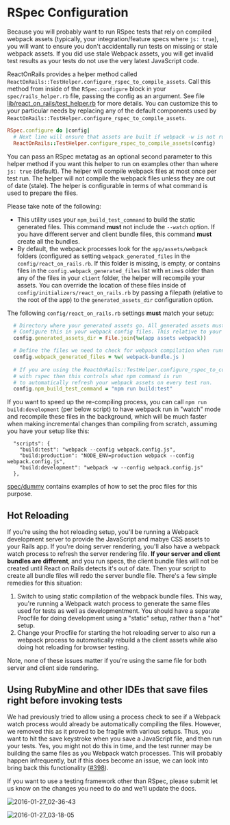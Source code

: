 # RSpec Configuration
Because you will probably want to run RSpec tests that rely on compiled webpack assets (typically, your integration/feature specs where `js: true`), you will want to ensure you don't accidentally run tests on missing or stale webpack assets. If you did use stale Webpack assets, you will get invalid test results as your tests do not use the very latest JavaScript code.

ReactOnRails provides a helper method called `ReactOnRails::TestHelper.configure_rspec_to_compile_assets`. Call this method from inside of the `RSpec.configure` block in your `spec/rails_helper.rb` file, passing the config as an argument. See file [lib/react_on_rails/test_helper.rb](../../lib/react_on_rails/test_helper.rb) for more details. You can customize this to your particular needs by replacing any of the default components used by `ReactOnRails::TestHelper.configure_rspec_to_compile_assets`.

```ruby
RSpec.configure do |config|
  # Next line will ensure that assets are built if webpack -w is not running to build the bundles
  ReactOnRails::TestHelper.configure_rspec_to_compile_assets(config)
```

You can pass an RSpec metatag as an optional second parameter to this helper method if you want this helper to run on examples other than where `js: true` (default). The helper will compile webpack files at most once per test run. The helper will not compile the webpack files unless they are out of date (stale). The helper is configurable in terms of what command is used to prepare the files.

Please take note of the following:
- This utility uses your `npm_build_test_command` to build the static generated files. This command **must** not include the `--watch` option. If you have different server and client bundle files, this command **must** create all the bundles.
- By default, the webpack processes look for the `app/assets/webpack` folders (configured as setting `webpack_generated_files` in the `config/react_on_rails.rb`. If this folder is missing, is empty, or contains files in the `config.webpack_generated_files` list with `mtime`s older than any of the files in your `client` folder, the helper will recompile your assets. You can override the location of these files inside of `config/initializers/react_on_rails.rb` by passing a filepath (relative to the root of the app) to the `generated_assets_dir` configuration option.

The following `config/react_on_rails.rb` settings **must** match your setup:
```ruby
  # Directory where your generated assets go. All generated assets must go to the same directory.
  # Configure this in your webpack config files. This relative to your Rails root directory.
  config.generated_assets_dir = File.join(%w(app assets webpack))

  # Define the files we need to check for webpack compilation when running tests.
  config.webpack_generated_files = %w( webpack-bundle.js )
  
  # If you are using the ReactOnRails::TestHelper.configure_rspec_to_compile_assets(config)
  # with rspec then this controls what npm command is run
  # to automatically refresh your webpack assets on every test run.
  config.npm_build_test_command = "npm run build:test"
```

If you want to speed up the re-compiling process, you can call `npm run build:development` (per below script) to have webpack run in "watch" mode and recompile these files in the background, which will be much faster when making incremental changes than compiling from scratch, assuming you have your setup like this:

```
  "scripts": {
    "build:test": "webpack --config webpack.config.js",
    "build:production": "NODE_ENV=production webpack --config webpack.config.js",
    "build:development": "webpack -w --config webpack.config.js"
  },
```

[spec/dummy](../../spec/dummy) contains examples of how to set the proc files for this purpose.

## Hot Reloading
If you're using the hot reloading setup, you'll be running a Webpack development server to provide the JavaScript and mabye CSS assets to your Rails app. If you're doing server rendering, you'll also have a webpack watch process to refresh the server rendering file. **If your server and client bundles are different**, and you run specs, the client bundle files will not be created until React on Rails detects it's out of date. Then your script to create all bundle files will redo the server bundle file. There's a few simple remedies for this situation:

1. Switch to using static compilation of the webpack bundle files. This way, you're running a Webpack watch process to generate the same files used for tests as well as developmentment. You should have a separate Procfile for doing development using a "static" setup, rather than a "hot" setup.
2. Change your Procfile for starting the hot reloading server to also run a webpack process to automatically rebuild a the client assets while also doing hot reloading for browser testing.

Note, none of these issues matter if you're using the same file for both server and client side rendering.

## Using RubyMine and other IDEs that save files right before invoking tests
We had previously tried to allow using a process check to see if a Webpack watch process would already be automatically compiling the files. However, we removed this as it proved to be fragile with various setups. Thus, you want to hit the save keystroke when you save a JavaScript file, and then run your tests. Yes, you might not do this in time, and the test runner may be building the same files as you Webpack watch processes. This will probably happen infrequently, but if this does become an issue, we can look into bring back this functionality ([#398](https://github.com/shakacode/react_on_rails/pull/398)).

If you want to use a testing framework other than RSpec, please submit let us know on the changes you need to do and we'll update the docs.

![2016-01-27_02-36-43](https://cloud.githubusercontent.com/assets/1118459/12611951/7c56d070-c4a4-11e5-8a80-9615f99960d9.png)

![2016-01-27_03-18-05](https://cloud.githubusercontent.com/assets/1118459/12611975/a8011654-c4a4-11e5-84f9-1baca4835b4b.png)
